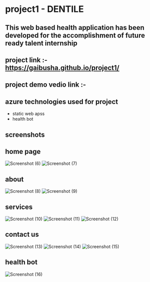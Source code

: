 # project1 - DENTILE
## This web based health application has been developed for the accomplishment of future ready talent internship 
## project link :- https://gaibusha.github.io/project1/
## project demo vedio link :-
## azure technologies used for project
- static web apss
- health bot
## screenshots
## home page
![Screenshot (6)](https://user-images.githubusercontent.com/112068786/214889760-adde3194-358d-4fab-99a2-1bb07b257d09.png)
![Screenshot (7)](https://user-images.githubusercontent.com/112068786/214890237-933a7388-c520-4e3e-b87f-b0c4291e0c3e.png)
## about 
![Screenshot (8)](https://user-images.githubusercontent.com/112068786/214890488-fba68f86-c4c9-4028-821e-5ddfc9aacf04.png)
![Screenshot (9)](https://user-images.githubusercontent.com/112068786/214891478-f58795d3-ebcf-4ab4-a79c-e614b433f006.png)
## services
![Screenshot (10)](https://user-images.githubusercontent.com/112068786/214891597-1ad0bd8e-8d01-408a-9bb7-39d80fa3d8fa.png)
![Screenshot (11)](https://user-images.githubusercontent.com/112068786/214891644-6271fa39-6e87-45c6-a03d-b647a7552ac1.png)
![Screenshot (12)](https://user-images.githubusercontent.com/112068786/214891661-834bf007-95a5-4750-b203-62d3e2465f89.png)
## contact us
![Screenshot (13)](https://user-images.githubusercontent.com/112068786/214892392-e5738773-9d05-49a5-aec8-763b18392889.png)
![Screenshot (14)](https://user-images.githubusercontent.com/112068786/214892418-e34b373a-b209-44f5-a4f7-393456eb9061.png)
![Screenshot (15)](https://user-images.githubusercontent.com/112068786/214892436-5a1ace3a-4814-4ed4-b1a4-52bca9e7e751.png)
## health bot
![Screenshot (16)](https://user-images.githubusercontent.com/112068786/214892690-6bae366f-7315-4944-84c6-697edbfee5cb.png)

